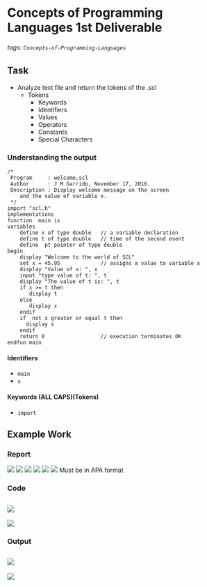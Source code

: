# Concepts of Programming Languages 1st Deliverable
###### tags: `Concepts-of-Programming-Languages`

## Task
- Analyze text file and return the tokens of the .scl 
    - Tokens
        - Keywords
        - Identifiers
        - Values
        - Operators
        - Constants
        - Special Characters

### Understanding the output
```scl
/*
 Program     : welcome.scl
 Author      : J M Garrido, November 17, 2016.
 Description : Display welcome message on the screen
    and the value of variable x.
 */
import "scl.h"
implementations
function  main is
variables
    define x of type double   // a variable declaration 
	define t of type double   // time of the second event
	define  pt pointer of type double
begin      
    display "Welcome to the world of SCL"
    set x = 45.95             // assigns a value to variable x 
    display "Value of x: ", x
	input "type value of t: ", t
	display "The value of t is: ", t
	if x >= t then
	   display t
	else 
	   display x
	endif
	if  not x greater or equal t then
	  display x
	endif
    return 0                  // execution terminates OK 
endfun main
```

#### Identifiers
- `main`
- `x`
#### Keywords (ALL CAPS)(Tokens)
- `import`


## Example Work
### Report
![](https://i.imgur.com/3AxpMmN.png)
![](https://i.imgur.com/Sl6FF5i.png)
![](https://i.imgur.com/qR0NbSM.png)
![](https://i.imgur.com/38xQJEI.png)
![](https://i.imgur.com/S5AdQjP.png)
![](https://i.imgur.com/sBwNWXr.png)
Must be in APA format

### Code
![](https://i.imgur.com/rUr6vBo.png)
---
![](https://i.imgur.com/GnWKV0m.png)

### Output
![](https://i.imgur.com/C9dz3tS.png)
---
![](https://i.imgur.com/Fk5aQxs.png)


